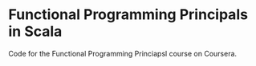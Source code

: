 Functional Programming Principals in Scala
==========================================

Code for the Functional Programming Princiapsl course on Coursera.
